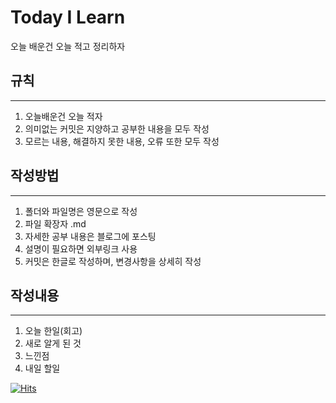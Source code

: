 # Today I Learn

오늘 배운건 오늘 적고 정리하자

## 규칙

<hr>

1. 오늘배운건 오늘 적자
2. 의미없는 커밋은 지양하고 공부한 내용을 모두 작성
3. 모르는 내용, 해결하지 못한 내용, 오류 또한 모두 작성

## 작성방법

<hr>

1. 폴더와 파일명은 영문으로 작성
2. 파일 확장자 .md
3. 자세한 공부 내용은 블로그에 포스팅
4. 설명이 필요하면 외부링크 사용
5. 커밋은 한글로 작성하며, 변경사항을 상세히 작성

## 작성내용

<hr>

1. 오늘 한일(회고)
2. 새로 알게 된 것
3. 느낀점
4. 내일 할일

[![Hits](https://hits.seeyoufarm.com/api/count/incr/badge.svg?url=https%3A%2F%2Fgithub.com%2Fchae-ni%2FTIL&count_bg=%2379C83D&title_bg=%23555555&icon=&icon_color=%23E7E7E7&title=hits&edge_flat=false)](https://hits.seeyoufarm.com)
